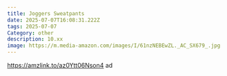 ```yaml
---
title: Joggers Sweatpants
date: 2025-07-07T16:08:31.222Z
tags: 2025-07-07
Category: other
description: 10.xx
image: https://m.media-amazon.com/images/I/61nzNEBEwZL._AC_SX679_.jpg
---
```

https://amzlink.to/az0Ytt06Nson4 ad